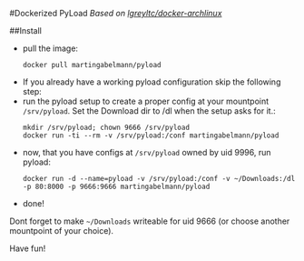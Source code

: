 #Dockerized PyLoad
_Based on [lgreyltc/docker-archlinux](https://github.com/greyltc/docker-archlinux)_

##Install

* pull the image:
  ```
  docker pull martingabelmann/pyload
  ```
* If you already have a working pyload configuration skip the following step:
* run the pyload setup to create a proper config at your mountpoint ``/srv/pyload``. Set the Download dir to /dl when the setup asks for it.:
  ```
  mkdir /srv/pyload; chown 9666 /srv/pyload
  docker run -ti --rm -v /srv/pyload:/conf martingabelmann/pyload
  ```
* now, that you have configs at ``/srv/pyload`` owned by uid 9996, run pyload:
  ```
  docker run -d --name=pyload -v /srv/pyload:/conf -v ~/Downloads:/dl -p 80:8000 -p 9666:9666 martingabelmann/pyload
  ```
* done!

Dont forget to make ``~/Downloads`` writeable for uid 9666 (or choose another mountpoint of your choice).
  
  
Have fun!

